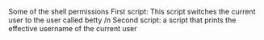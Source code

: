 Some of the shell permissions
First  script: This script switches the current user to the user called betty
/n Second script: a script that prints the effective username of the current user
